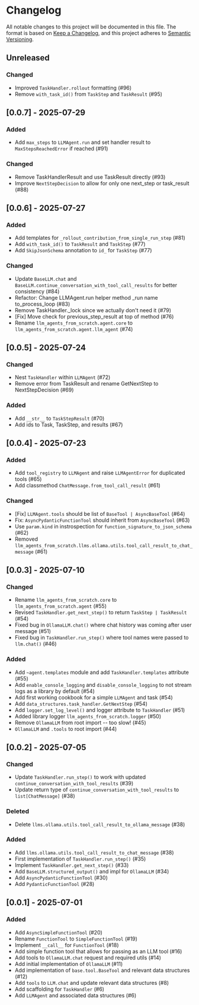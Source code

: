 <!-- markdownlint-disable-file MD024 -->

# Changelog

All notable changes to this project will be documented in this file.
The format is based on [Keep a Changelog](https://keepachangelog.com/),
and this project adheres to [Semantic Versioning](https://semver.org/).

## Unreleased

### Changed

- Improved `TaskHandler.rollout` formatting (#96)
- Remove `with_task_id()` from `TaskStep` and `TaskResult` (#95)

## [0.0.7] - 2025-07-29

### Added

- Add `max_steps` to `LLMAgent.run` and set handler result to `MaxStepsReachedError` if reached (#91)

### Changed

- Remove TaskHandlerResult and use TaskResult directly (#93)
- Improve `NextStepDecision` to allow for only one next_step or task_result (#88)

## [0.0.6] - 2025-07-27

### Added

- Add templates for `_rollout_contribution_from_single_run_step` (#81)
- Add `with_task_id()` to `TaskResult` and `TaskStep` (#77)
- Add `SkipJsonSchema` annotation to `id_` for `TaskStep` (#77)

### Changed

- Update `BaseLLM.chat` and `BaseLLM.continue_conversation_with_tool_call_results` for better consistency (#84)
- Refactor: Change LLMAgent.run helper method _run name to_process_loop (#83)
- Remove TaskHandler._lock since we actually don't need it (#79)
- [Fix] Move check for previous_step_result at top of method (#76)
- Rename `llm_agents_from_scratch.agent.core` to `llm_agents_from_scratch.agent.llm_agent` (#74)

## [0.0.5] - 2025-07-24

### Changed

- Nest `TaskHandler` within `LLMAgent` (#72)
- Remove error from TaskResult and rename GetNextStep to NextStepDecision (#69)

### Added

- Add `__str__` to `TaskStepResult` (#70)
- Add ids to Task, TaskStep, and results (#67)

## [0.0.4] - 2025-07-23

### Added

- Add `tool_registry` to `LLMAgent` and raise `LLMAgentError` for duplicated tools (#65)
- Add classmethod `ChatMessage.from_tool_call_result` (#61)

### Changed

- [Fix] `LLMAgent.tools` should be list of `BaseTool | AsyncBaseTool` (#64)
- Fix: `AsyncPydanticFunctionTool` should inherit from `AsyncBaseTool` (#63)
- Use `param.kind` in instrospection for `function_signature_to_json_schema` (#62)
- Removed `llm_agents_from_scratch.llms.ollama.utils.tool_call_result_to_chat_message` (#61)

## [0.0.3] - 2025-07-10

### Changed

- Rename `llm_agents_from_scratch.core` to `llm_agents_from_scratch.agent` (#55)
- Revised `TaskHandler.get_next_step()` to return `TaskStep | TaskResult` (#54)
- Fixed bug in `OllamaLLM.chat()` where chat history was coming after user message (#51)
- Fixed bug in `TaskHandler.run_step()` where tool names were passed to `llm.chat()` (#46)

### Added

- Add `~agent.templates` module and add `TaskHandler.templates` attribute (#55)
- Add `enable_console_logging` and `disable_console_logging` to not stream logs as a library by default (#54)
- Add first working cookbook for a simple `LLMAgent` and task (#54)
- Add `data_structures.task_handler.GetNextStep` (#54)
- Add `logger.set_log_level()` and logger attribute to `TaskHandler` (#51)
- Added library logger `llm_agents_from_scratch.logger` (#50)
- Remove `OllamaLLM` from root import -- too slow! (#45)
- `OllamaLLM` and `.tools` to root import (#44)

## [0.0.2] - 2025-07-05

### Changed

- Update `TaskHandler.run_step()` to work with updated `continue_conversation_with_tool_results` (#39)
- Update return type of `continue_conversation_with_tool_results` to `list[ChatMessage]` (#38)

### Deleted

- Delete `llms.ollama.utils.tool_call_result_to_ollama_message` (#38)

### Added

- Add `llms.ollama.utils.tool_call_result_to_chat_message` (#38)
- First implementation of `TaskHandler.run_step()` (#35)
- Implement `TaskHandler.get_next_step()` (#33)
- Add `BaseLLM.structured_output()` and impl for `OllamaLLM` (#34)
- Add `AsyncPydanticFunctionTool` (#30)
- Add `PydanticFunctionTool` (#28)

## [0.0.1] - 2025-07-01

### Added

- Add `AsyncSimpleFunctionTool` (#20)
- Rename `FunctionTool` to `SimpleFunctionTool` (#19)
- Implement `__call__` for `FunctionTool` (#18)
- Add simple function tool that allows for passing as an LLM tool (#16)
- Add tools to `OllamaLLM.chat` request and required utils (#14)
- Add initial implementation of `OllamaLLM` (#11)
- Add implementation of `base.tool.BaseTool` and relevant data structures (#12)
- Add `tools` to `LLM.chat` and update relevant data structures (#8)
- Add scaffolding for `TaskHandler` (#6)
- Add `LLMAgent` and associated data structures (#6)
